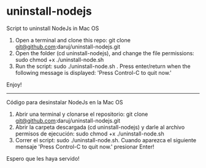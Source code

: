 # uninstall-nodejs
Script to uninstall NodeJs in Mac OS

1) Open a terminal and clone this repo: git clone git@github.com:daruj/uninstall-nodejs.git
2) Open the folder (cd uninstall-nodejs), and change the file permissions: sudo chmod +x ./uninstall-node.sh
3) Run the script: sudo ./uninstall-node.sh . Press enter/return when the following message is displayed: 'Press Control-C to quit now.'

Enjoy!

**************

Código para desinstalar NodeJs en la Mac OS

1) Abrir una terminal y clonarse el repositorio: git clone git@github.com:daruj/uninstall-nodejs.git
2) Abrir la carpeta descargada (cd uninstall-nodejs) y darle al archivo permisos de ejecución: sudo chmod +x ./uninstall-node.sh
3) Correr el script: sudo ./uninstall-node.sh. Cuando aparezca el siguiente mensaje 'Press Control-C to quit now.' presionar Enter!

Espero que les haya servido!

